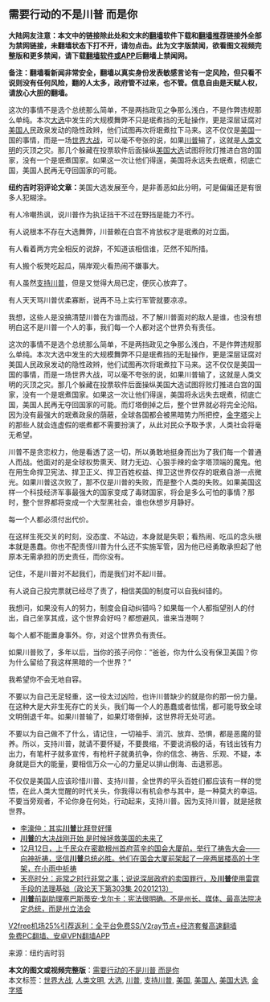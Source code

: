  <h2>需要行动的不是川普 而是你</h2> <p class="notice"><b>大陆网友注意：本文中的链接除此处和文末的<a href="https://github.com/bannedbook/fanqiang" >翻墙</a>软件下载和<a href="https://github.com/killgcd/justmysocks/blob/master/README.md">翻墙推荐</a>链接外全部为禁网链接，未翻墙状态下打不开，请勿点击。此为文字版禁闻，欲看图文视频完整版和更多禁闻，请下载<a href="https://github.com/bannedbook/fanqiang">翻墙软件或APP</a>后翻墙上禁闻网。</p><p>备注：翻墙看新闻非常安全，翻墙以真实身份发表敏感言论有一定风险，但只看不说则没有任何风险，翻的人太多，政府管不过来，也不管。信息自由是天赋人权，请放心大胆的翻墙。</b></p>  <div class="entry"> <p id="summary">这次的事情不是选个总统那么简单，不是两挡政见之争那么浅白，不是作弊违规那么单纯。本次<a href="https://www.bannedbook.org/bnews/tag/%e5%a4%a7%e9%80%89/" class="st_tag internal_tag" rel="tag" title="标签 大选 下的日志">大选</a>中发生的大规模舞弊不只是珉煮挡的无耻操作，更是深层证腐对<a href="https://www.bannedbook.org/bnews/tag/%E7%BE%8E%E5%9B%BD%E4%BA%BA/" class="st_tag internal_tag" rel="tag" title="标签 美国人 下的日志">美国人</a>民政泉发动的隐性政辫，他们试图再次将珉煮拉下马来。这不仅仅是<a href="https://www.bannedbook.org/bnews/tag/%e7%be%8e%e5%9b%bd/" class="st_tag internal_tag" rel="tag" title="标签 美国 下的日志">美国</a>一国的事情，而是一场<a href="https://www.bannedbook.org/bnews/tag/%E4%B8%96%E7%95%8C%E5%A4%A7%E6%88%98/" class="st_tag internal_tag" rel="tag" title="标签 世界大战 下的日志">世界大战</a>，可以毫不夸张的说，如果<a href="https://www.bannedbook.org/bnews/tag/%e5%b7%9d%e6%99%ae/" class="st_tag internal_tag" rel="tag" title="标签 川普 下的日志">川普</a>输了，这就是<a href="https://www.bannedbook.org/bnews/tag/%E4%BA%BA%E7%B1%BB%E6%96%87%E6%98%8E/" class="st_tag internal_tag" rel="tag" title="标签 人类文明 下的日志">人类文明</a>的灭顶之灾。那几个躲藏在投票软件后面操纵<a href="https://www.bannedbook.org/bnews/tag/%e7%be%8e%e5%9b%bd%e5%a4%a7%e9%80%89/" class="st_tag internal_tag" rel="tag" title="标签 美国大选 下的日志">美国大选</a>试图将败灯推进白宫的国家，没有一个是珉煮国家。如果这一次让他们得逞，美国将永远失去珉煮，彻底亡国，美国人民再无夺回国家的可能。</p> <p id="conimg"><strong>纽约吉时羽评论文章：</strong>美国大选发展至今，是非善恶如此分明，可是偏偏还是有很多人犯糊涂。</p> <p>有人冷嘲热讽，说川普作为执证挡干不过在野挡是能力不行。</p> <p>有人说根本不存在大选舞弊，川普赖在白宫不肯放权才是珉煮的对立面。</p> <p>有人看着两方完全相反的说辞，不知道该相信谁，茫然不知所措。</p>  <p>有人搬个板凳吃起瓜，隔岸观火看热闹不嫌事大。</p> <p>有人虽然<a href="https://www.bannedbook.org/bnews/tag/%E6%94%AF%E6%8C%81%E5%B7%9D%E6%99%AE/" class="st_tag internal_tag" rel="tag" title="标签 支持川普 下的日志">支持川普</a>，但是又觉得大局已定，便灰心放弃了。</p> <p>有人天天骂川普优柔寡断，说再不马上实行军管就要凉凉。</p> <p>我想，这些人是没搞清楚川普在为谁而战，不了解川普面对的敌人是谁，也没有想明白这不是川普一个人的事，我们每一个人都对这个世界负有责任。</p> <p>这次的事情不是选个总统那么简单，不是两挡政见之争那么浅白，不是作弊违规那么单纯。本次大选中发生的大规模舞弊不只是珉煮挡的无耻操作，更是深层证腐对美国人民政泉发动的隐性政辫，他们试图再次将珉煮拉下马来。这不仅仅是美国一国的事情，而是一场世界大战，可以毫不夸张的说，如果川普输了，这就是人类文明的灭顶之灾。那几个躲藏在投票软件后面操纵美国大选试图将败灯推进白宫的国家，没有一个是珉煮国家。如果这一次让他们得逞，美国将永远失去珉煮，彻底亡国，美国人民再无夺回国家的可能。而灯塔倒掉之后，整个世界就必将完全沦陷。因为没有最强大的珉煮政泉的荫蔽，全球各国都会被黑暗势力所把控，<a href="https://www.bannedbook.org/bnews/tag/%e9%87%91%e5%ad%97%e5%a1%94/" class="st_tag internal_tag" rel="tag" title="标签 金字塔 下的日志">金字塔</a>尖上的那些人就会连虚假的珉煮都不需要扮演了，从此对民众予取予求，人类社会将毫无希望。</p>  <p>川普不是贪恋权力，他是看透了这一切，所以勇敢地挺身而出为了我们每一个普通人而战。他面对的是全球权势熏天、财力无边、心狠手辣的金字塔顶端的魔鬼。他在用生命捍卫宪法、捍卫正义、捍卫百姓权益、捍卫这世界仅存的珉煮自游一点微光。如果川普这次败了，那不仅是川普的失败，而是整个人类的失败。如果美国这样一个科技经济军事最强大的国家变成了毒财国家，将会是多么可怕的事情？那时，整个世界都将变成一个大型黑社会，谁也休想岁月静好。</p> <p>每一个人都必须付出代价。</p> <p>在这样生死交关的时刻，没态度、不站边，本身就是失职；看热闹、吃瓜的念头根本就是愚蠢。你也不配责怪川普为什么还不实施军管，因为他已经勇敢承担起了他原本无需承担的历史责任，而你没有。</p> <p>记住，不是川普对不起我们，而是我们对不起川普。</p> <p>有人说自己投完票就已经尽了责了，相信美国的制度可以自我纠错的。</p>  <p>我想问，如果没有人的努力，制度会自动纠错吗？如果每一个人都指望别人的付出，自己坐享其成，这个世界会好吗？都想避风，谁来当港啊？</p> <p>每个人都不能置身事外。你，对这个世界负有责任。</p> <p>如果川普败了，多年以后，当你的孩子问你：“爸爸，你为什么没有保卫美国？你为什么留给了我这样黑暗的一个世界？”</p> <p>我希望你不会无地自容。</p> <p>不要以为自己无足轻重，这一役太过凶险，也许川普缺少的就是你的那一份力量。在这种大是大非生死存亡的关头，我们每一个人的愚蠢或者怯懦，都可能导致全球文明倒退千年。如果川普输了，如果灯塔倒掉，这世界将无处可逃。</p>  <p>不要以为自己做不了什么，请记住，一切袖手、消沉、放弃、恐惧，都是恶魔的营养。所以，支持川普，就请不要怀疑，不要畏缩，不要说消极的话，有钱出钱有力出力，有笔杆子就多宣传，有枪杆子就勇抗争，你的信念、祷告、乐观、不疑，本身就是巨大的能量，要相信万众一心的力量足以排山倒海、击退邪恶。</p> <p>不仅仅是美国人应该珍惜川普、支持川普，全世界的平头百姓们都应该有一样的觉悟，在此人类大觉醒的时代关头，你我得以有机会参与其中，是一种莫大的幸运。不要当旁观者，不论你身在何处，行动起来，支持川普。因为支持川普，就是拯救世界。</p> <ul class='op-related-articles' title='相关阅读'> <li><a href='https://www.bannedbook.org/bnews/comments/20201214/1447379.html' target='_blank'>李濠仲：其实<b>川普</b>比拜登好懂</a></li> <li><a href='https://www.bannedbook.org/bnews/comments/20201214/1447377.html' target='_blank'><b>川普</b>的大决战刚开始 是时候拯救美国的未来了</a></li> <li><a href='https://www.bannedbook.org/bnews/bannedvideo/20201214/1447373.html' target='_blank'>12月12日，上千民众在密歇根州首府蓝辛的国会大厦前，举行了祷告大会——向神祈祷，坚信<b>川普</b>总统必胜。他们在国会大厦前架起了一座两层楼高的十字架，在小雨中祈祷</a></li> <li><a href='https://www.bannedbook.org/bnews/cbnews/20201214/1447369.html' target='_blank'>天亮时分：非常之时行非常之事；说说深层政府的卖国罪行，及<b>川普</b>使用雷霆手段的法理基础（政论天下第303集 20201213）</a></li> <li><a href='https://www.bannedbook.org/bnews/bannedvideo/20201214/1447359.html' target='_blank'><b>川普</b>前副助理塞巴斯蒂安‧戈尔卡：宪法很明确。不是州长、媒体、最高法院决定总统，而是州立法会</a></li> </ul> <p class="texttj"> <a href="https://github.com/bannedbook/fanqiang/wiki/V2ray%E6%9C%BA%E5%9C%BA" target="_blank">V2free机场25%引荐返利：全平台免费SS/V2ray节点+经济套餐高速翻墙</a><br/> <a href="https://github.com/bannedbook/fanqiang/wiki/%E7%A6%81%E9%97%BB%E7%BD%91%E5%AE%89%E5%8D%93%E7%BF%BB%E5%A2%99%E6%96%B0%E9%97%BBAPP" target="_blank">免费PC翻墙、安卓VPN翻墙APP</a></p><p> 来源：纽约吉时羽 </p><a name='sharetosocial'></a>       <div><b>本文的图文或视频完整版</b>：<a href='https://www.bannedbook.org/bnews/comments/20201214/1447380.html'>需要行动的不是川普 而是你</a></div>  </div><!--END ENTRY--> <div class="postfooter"> <div>本文标签：<a href="https://www.bannedbook.org/bnews/tag/%E4%B8%96%E7%95%8C%E5%A4%A7%E6%88%98/" rel="tag">世界大战</a>, <a href="https://www.bannedbook.org/bnews/tag/%E4%BA%BA%E7%B1%BB%E6%96%87%E6%98%8E/" rel="tag">人类文明</a>, <a href="https://www.bannedbook.org/bnews/tag/%e5%a4%a7%e9%80%89/" rel="tag">大选</a>, <a href="https://www.bannedbook.org/bnews/tag/%e5%b7%9d%e6%99%ae/" rel="tag">川普</a>, <a href="https://www.bannedbook.org/bnews/tag/%E6%94%AF%E6%8C%81%E5%B7%9D%E6%99%AE/" rel="tag">支持川普</a>, <a href="https://www.bannedbook.org/bnews/tag/%e7%be%8e%e5%9b%bd/" rel="tag">美国</a>, <a href="https://www.bannedbook.org/bnews/tag/%E7%BE%8E%E5%9B%BD%E4%BA%BA/" rel="tag">美国人</a>, <a href="https://www.bannedbook.org/bnews/tag/%e7%be%8e%e5%9b%bd%e5%a4%a7%e9%80%89/" rel="tag">美国大选</a>, <a href="https://www.bannedbook.org/bnews/tag/%e9%87%91%e5%ad%97%e5%a1%94/" rel="tag">金字塔</a></div>  </div><!--END POSTFOOTER--> 